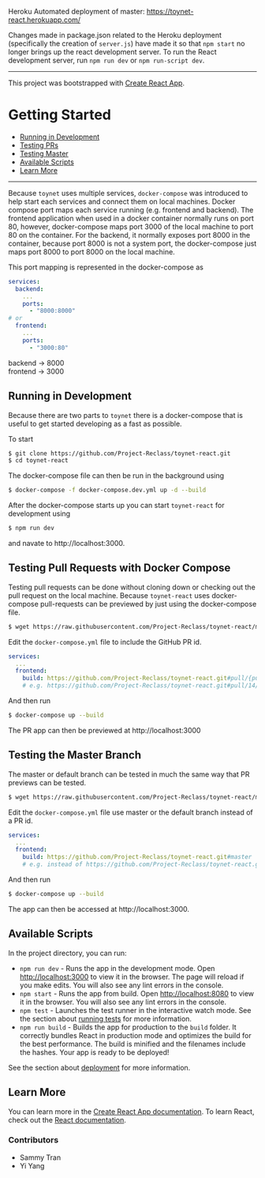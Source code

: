 Heroku Automated deployment of master: https://toynet-react.herokuapp.com/

Changes made in package.json related to the Heroku deployment (specifically the creation of `server.js`) have made it so that `npm start` no longer brings up the react development server. To run the React development server, run `npm run dev` or `npm run-script dev`.

-------------------------------------------

This project was bootstrapped with [Create React App](https://github.com/facebook/create-react-app).

# Getting Started

<!-- toc -->
- [Running in Development](#running-in-development)
- [Testing PRs](#testing-pull-requests-with-docker-compose)
- [Testing Master](#testing-the-master-branch)
- [Available Scripts](#available-scripts)
- [Learn More](#learn-more)
<!-- tocstop -->

-------------------------------------------

Because `toynet` uses multiple services, `docker-compose` was introduced to help start each services and connect them on local machines. Docker compose port maps each service running (e.g. frontend and backend).
The frontend application when used in a docker container normally runs on port 80, however, docker-compose maps port 3000 of the local machine to port 80 on the container. For the backend, it normally exposes port 8000
in the container, because port 8000 is not a system port, the docker-compose just maps port 8000 to port 8000 on the local machine.

This port mapping is represented in the docker-compose as

```yml
services:
  backend:
    ...
    ports:
      - "8000:8000"
# or
  frontend:
    ...
    ports:
      - "3000:80"
```

backend -> 8000  
frontend -> 3000

## Running in Development

Because there are two parts to `toynet` there is a docker-compose that is useful to get started developing as a fast as possible.

To start

```bash
$ git clone https://github.com/Project-Reclass/toynet-react.git
$ cd toynet-react
```

The docker-compose file can then be run in the background using

```bash
$ docker-compose -f docker-compose.dev.yml up -d --build
```

After the docker-compose starts up you can start `toynet-react` for development using
```bash
$ npm run dev
```

and navate to http://localhost:3000.

## Testing Pull Requests with Docker Compose

Testing pull requests can be done without cloning down or checking out the pull request on the local machine. Because `toynet-react` uses docker-compose pull-requests can be previewed by just using the docker-compose file.

```bash
$ wget https://raw.githubusercontent.com/Project-Reclass/toynet-react/master/docker-compose.yml
```

Edit the `docker-compose.yml` file to include the GitHub PR id.
```yml
services:
  ...
  frontend:
    build: https://github.com/Project-Reclass/toynet-react.git#pull/{pull-request-number}/head
    # e.g. https://github.com/Project-Reclass/toynet-react.git#pull/14/head
```

And then run
```bash
$ docker-compose up --build
```

The PR app can then be previewed at http://localhost:3000

## Testing the Master Branch

The master or default branch can be tested in much the same way that PR previews can be tested.

```bash
$ wget https://raw.githubusercontent.com/Project-Reclass/toynet-react/master/docker-compose.yml
```

Edit the `docker-compose.yml` file use master or the default branch instead of a PR id.
```yml
services:
  ...
  frontend:
    build: https://github.com/Project-Reclass/toynet-react.git#master
    # e.g. instead of https://github.com/Project-Reclass/toynet-react.git#pull/14/head
```

And then run
```bash
$ docker-compose up --build
```

The app can then be accessed at http://localhost:3000.

## Available Scripts

In the project directory, you can run:
* `npm run dev` - Runs the app in the development mode. Open [http://localhost:3000](http://localhost:3000) to view it in the browser. The page will reload if you make edits. You will also see any lint errors in the console.
* `npm start` - Runs the app from build. Open [http://localhost:8080](http://localhost:8080) to view it in the browser. You will also see any lint errors in the console.
* `npm test` - Launches the test runner in the interactive watch mode. See the section about [running tests](https://facebook.github.io/create-react-app/docs/running-tests) for more information.
* `npm run build` - Builds the app for production to the `build` folder. It correctly bundles React in production mode and optimizes the build for the best performance. The build is minified and the filenames include the hashes. Your app is ready to be deployed!

See the section about [deployment](https://facebook.github.io/create-react-app/docs/deployment) for more information.

## Learn More

You can learn more in the [Create React App documentation](https://facebook.github.io/create-react-app/docs/getting-started). To learn React, check out the [React documentation](https://reactjs.org/).

### Contributors

* Sammy Tran
* Yi Yang
